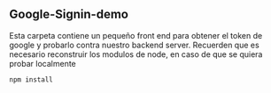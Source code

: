 ## Google-Signin-demo

Esta carpeta contiene un pequeño front end para obtener el token de google y probarlo contra nuestro backend server.
Recuerden que es necesario reconstruir los modulos de node, en caso de que se quiera probar localmente


```
npm install
```